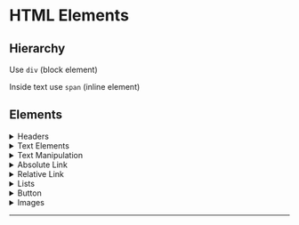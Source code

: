 # HTML Elements

## Hierarchy

Use ```div``` (block element)

Inside text use ```span``` (inline element)

## Elements

<details>
        <summary>Headers</summary>
  
        
```html
<h1> header 1 </h1>
```

```html
<h2> header 2 </h2>
```

```html
<h6> header 6 </h6>
```

</details>

<details>
        <summary>Text Elements</summary>

```html
<p> paragraph </p>
```
```html
<blockquote> quotation </blockquote>
```

</details>

<details>
        <summary>Text Manipulation</summary>
  
```html
<strong> bold </strong>
```
```html
<em> italic </em>
```
```html
<sub> subscript </sub>
```
```html
<sup> supscript </sup>
```

</details>

<details>
<summary>Absolute Link</summary>

```html
<a href="https://www.somewebsite.com" target="_blank" rel="noopener noreferrer">external website</a>
```

- ```target = ``` 
    - ```"_blank"```: open in new tab
    - ```"_self"```: open in this tab

- ```rel = ``` 
    - This attribute is used to describe the relation between the current page and the linked document.
    - ```"noopener"```: prevents the opened link from gaining access to the webpage from which it was opened
    - ```"noreferrer"```: prevents the opened link from knowing which webpage or resource has a link (or ‘reference’) to it.

</details>

</details>

<details>
<summary>Relative Link</summary>

- Link to other .html pages
```html
<a href="./about.html">About .html page in my directory</a>
<a href="./pages/about.html">about.html page in the /pages directory </a>
```
- Link within page
```html
<a href="#id-of-element">Will move to the element with the matching id</a>
```
</details>


<details>
        <summary>Lists</summary>

```html
<ul>
  <li>Item 1</li>
  <li>Item 2</li>
  <li>Item 3</li>
</ul>
```
<ul>
  <li>Item 1</li>
  <li>Item 2</li>
  <li>Item 3</li>
</ul>

---
```html
<ol>
  <li>Item 1</li>
  <li>Item 2</li>
  <li>Item 3</li>
</ol>
```
<ol>
  <li>Item 1</li>
  <li>Item 2</li>
  <li>Item 3</li>
</ol>

</details>

<details>
        <summary>Button</summary>

```html
<button class="button-class">button</button>
```
</details>

<details>
<summary>Images</summary>

- Image from link
```html
<img src="https://www.somewebsite.com/image.png" alt="description">
```
- Image from repo
```html
<img src="./myimages/image1.png" alt="description">
```

</details>

---